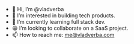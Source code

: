 - 👋 Hi, I’m @vladverba
- 👀 I’m interested in building tech products.
- 🌱 I’m currently learning full stack dev.
- 😁 I’m looking to collaborate on a SaaS project.
- 📫 How to reach me: me@vladverba.com
